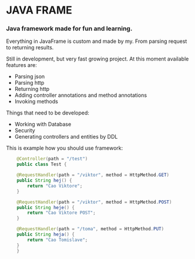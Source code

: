 # JAVA FRAME

### Java framework made for fun and learning.

Everything in JavaFrame is custom and made by my. From parsing request to returning results.

Still in development, but very fast growing project. At this moment available features are:

* Parsing json
* Parsing http
* Returning http
* Adding controller annotations and method annotations
* Invoking methods

Things that need to be developed:

* Working with Database
* Security
* Generating controllers and entities by DDL

This is example how you should use framework:

```java
    @Controller(path = "/test")
    public class Test {

    @RequestHandler(path = "/viktor", method = HttpMethod.GET)
    public String hej() {
        return "Cao Viktore";
    }

    @RequestHandler(path = "/viktor", method = HttpMethod.POST)
    public String heje() {
        return "Cao Viktore POST";
    }

    @RequestHandler(path = "/toma", method = HttpMethod.PUT)
    public String heja() {
        return "Cao Tomislave";
    } 
    }
```
